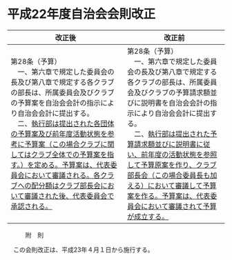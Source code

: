 # 平成22年度自治会会則改正

| 改正後                                                                                                                                                                                                                                                                                                                                                                                                                                   | 改正前                                                                                                                                                                                                                                                                                                                                                                                                               |
| ---------------------------------------------------------------------------------------------------------------------------------------------------------------------------------------------------------------------------------------------------------------------------------------------------------------------------------------------------------------------------------------------------------------------------------------- | -------------------------------------------------------------------------------------------------------------------------------------------------------------------------------------------------------------------------------------------------------------------------------------------------------------------------------------------------------------------------------------------------------------------- |
| 第28条（予算）<br />　一、第六章で規定した委員会の長及び第八章で規定する各クラブの部長は、所属委員会及びクラブの予算案を自治会会計の指示により自治会会計に提出する。<br />　二、<u>執行部は提出された各団体の予算案及び前年度活動状態を参考に予算案（この場合クラブに関してはクラブ全体での予算案を指す。）を定める。予算案は、代表委員会において審議される。各クラブへの配分額はクラブ部長会において審議された後、代表委員会で承認される。</u> | 第28条（予算）<br />　一、第六章で規定した委員会の長及び第八章で規定する各クラブの部長は、所属委員会及びクラブの予算請求額並びに説明書を自治会会計の指示により自治会会計に提出する。<br />　二、<u>執行部は提出された予算請求額並びに説明書に従い、前年度の活動状態を参照して予算原案を作り、クラブ部長会（この場合委員長も加える）において審議して予算案を作る。予算案は、代表委員会において審議されて予算が成立する。</u> |

　　　附　則

　この会則改正は、平成23年４月１日から施行する。
